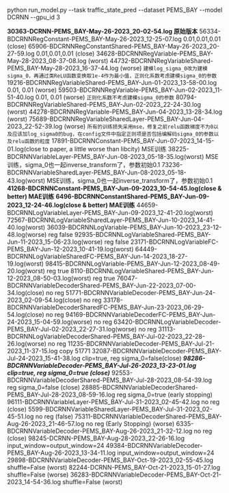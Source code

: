 python run_model.py --task traffic_state_pred --dataset PEMS_BAY --model DCRNN --gpu_id 3

**30363-DCRNN-PEMS_BAY-May-26-2023_20-02-54.log 原始版本**
56334-BDCRNNRegConstant-PEMS_BAY-May-26-2023_12-25-07.log 0.01,0.01,0.01 (close)
65906-BDCRNNRegConstantShared-PEMS_BAY-May-26-2023_20-27-59.log 0.01,0.01,0.01 (close)
34628-BDCRNNRegVariable-PEMS_BAY-May-28-2023_08-37-08.log (worst)
44732-BDCRNNRegVariableShared-PEMS_BAY-May-28-2023_16-37-44.log (worse)
`建模log_sigma_0改为建模sigma_0，再通过类ReLU函数变换取1e-4作为最小值，正则化系数考虑建模sigma_0的参数`
19216-BDCRNNRegVariableShared-PEMS_BAY-Jun-01-2023_13-58-00.log 0.01, 0.01 (worse)
59503-BDCRNNRegVariable-PEMS_BAY-Jun-02-2023_11-51-40.log 0.01, 0.01 (worse)
`正则化系数不考虑建模sigma_0的参数`
80794-BDCRNNRegVariableShared-PEMS_BAY-Jun-02-2023_22-24-30.log (worst)
44278-BDCRNNRegVariable-PEMS_BAY-Jun-04-2023_13-28-34.log (worst)
75689-BDCRNNRegVariableSharedLayer-PEMS_BAY-Jun-04-2023_22-52-39.log (worse)
`所有的训练损失采用mse，修复之前relu函数梯度不为0以及应该加log_sigma0的bug，在config文件中指定正则项是否包括编解码sigma_0的参数以及relu函数的粒度`
17891-BDCRNNConstant-PEMS_BAY-Jun-07-2023_14-15-01.log(close to paper, a little worse than libcity) MSE训练
38225-BDCRNNVariableLayer-PEMS_BAY-Jun-08-2023_05-18-35.log(worst) MSE训练，sigma_0也一起inverse_transform了，参数初始0.1
73236-BDCRNNVariableSharedLayer-PEMS_BAY-Jun-08-2023_05-18-43.log(worst) MSE训练，sigma_0也一起inverse_transform了，参数初始0.1
**41268-BDCRNNConstant-PEMS_BAY-Jun-09-2023_10-54-45.log(close & better) MAE训练**
**6496-BDCRNNConstantShared-PEMS_BAY-Jun-09-2023_12-24-46.log(close & better) MAE训练**
44659-BDCRNNLogVariableLayer-PEMS_BAY-Jun-09-2023_12-41-20.log(worst)
72567-BDCRNNLogVariableSharedLayer-PEMS_BAY-Jun-10-2023_14-41-40.log(worst)
36039-BDCRNNLogVariable-PEMS_BAY-Jun-10-2023_23-12-48.log(worse) reg false
92935-BDCRNNLogVariableShared-PEMS_BAY-Jun-11-2023_15-06-23.log(worse) reg false
23171-BDCRNNLogVariableFC-PEMS_BAY-Jun-12-2023_10-41-19.log(worst)
64449-BDCRNNLogVariableSharedFC-PEMS_BAY-Jun-14-2023_18-27-19.log(worst)
98415-BDCRNNLogVariable-PEMS_BAY-Jun-12-2023_08-49-20.log(worst) reg true
8110-BDCRNNLogVariableShared-PEMS_BAY-Jun-12-2023_08-50-03.log(worst) reg true
76047-BDCRNNVariableDecoderShared-PEMS_BAY-Jun-22-2023_07-00-34.log(close) no reg 
51771-BDCRNNVariableDecoder-PEMS_BAY-Jun-24-2023_02-09-54.log(close) no reg
33178-BDCRNNVariableDecoderSharedFC-PEMS_BAY-Jun-23-2023_06-29-54.log(close) no reg
94169-BDCRNNVariableDecoderFC-PEMS_BAY-Jun-24-2023_15-04-59.log(worse) no reg
63420-BDCRNNLogVariableDecoder-PEMS_BAY-Jul-02-2023_22-27-31.log(worse) no reg
31113-BDCRNNLogVariableDecoderShared-PEMS_BAY-Jul-02-2023_22-28-26.log(worse) no reg
11235-BDCRNNVariableDecoder-PEMS_BAY-Jul-21-2023_11-37-15.log copy 51771
32087-BDCRNNVariableDecoder-PEMS_BAY-Jul-24-2023_15-41-38.log clip=true, reg sigma_0=false(close)
***98286-BDCRNNVariableDecoder-PEMS_BAY-Jul-26-2023_13-23-01.log clip=true, reg sigma_0=true (close)***
92553-BDCRNNVariableDecoderShared-PEMS_BAY-Jul-28-2023_08-54-39.log reg sigma_0=false (close)
28885-BDCRNNVariableDecoderShared-PEMS_BAY-Jul-28-2023_08-59-16.log reg sigma_0=true (early stopping)
96111-BDCRNNVariableLayer-PEMS_BAY-Jul-31-2023_02-45-42.log no reg (close)
5599-BDCRNNVariableSharedLayer-PEMS_BAY-Jul-31-2023_02-45-51.log no reg (false)
75311-BDCRNNVariableDecoderShared-PEMS_BAY-Aug-26-2023_21-46-57.log no reg (Early Stopping) (worse)
6335-BDCRNNVariableDecoder-PEMS_BAY-Aug-26-2023_21-32-12.log no reg (close)
98245-DCRNN-PEMS_BAY-Aug-28-2023_22-26-16.log input_window=output_window=24
49384-BDCRNNVariableDecoder-PEMS_BAY-Aug-26-2023_13-34-11.log input_window=output_window=24
29898-BDCRNNVariableDecoder-PEMS_BAY-Oct-19-2023_02-55-45.log shuffle=False (worst)
82244-DCRNN-PEMS_BAY-Oct-21-2023_15-01-27.log shuffle=False (worse)
36283-BDCRNNVariableDecoder-PEMS_BAY-Oct-21-2023_14-54-36.log shuffle=False (worst)